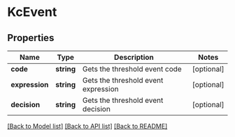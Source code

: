 # KcEvent

## Properties
Name | Type | Description | Notes
------------ | ------------- | ------------- | -------------
**code** | **string** | Gets the threshold event code | [optional] 
**expression** | **string** | Gets the threshold event expression | [optional] 
**decision** | **string** | Gets the threshold event decision | [optional] 

[[Back to Model list]](../README.md#documentation-for-models) [[Back to API list]](../README.md#documentation-for-api-endpoints) [[Back to README]](../README.md)


